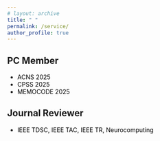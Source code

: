 ```yaml
---
# layout: archive
title: " "
permalink: /service/
author_profile: true
---
```


## PC Member
* <font color="#000000">ACNS 2025 </font> 
* <font color="#000000">CPSS 2025 </font> 
* <font color="#000000">MEMOCODE 2025 </font> 

## Journal Reviewer
* <font color="#000000">IEEE TDSC, IEEE TAC, IEEE TR, Neurocomputing </font> 



